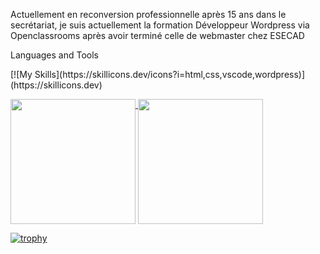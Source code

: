 Actuellement en reconversion professionnelle après 15 ans dans le secrétariat, je suis actuellement la formation Développeur Wordpress via Openclassrooms après avoir terminé celle de webmaster chez ESECAD

<p>Languages and Tools</p>
<p></p>[![My Skills](https://skillicons.dev/icons?i=html,css,vscode,wordpress)](https://skillicons.dev)</p>

<a href="https://github.com/VanessaFauvet/github-readme-stats">
  <img height=200 align="top" src="https://github-readme-stats.vercel.app/api?username=VanessaFauvet&show_icons=true&theme=dracula" />
</a>
<a href="https://github.com/VanessaFauvet">
  <img height=200 align="top" src="https://github-readme-stats.vercel.app/api/top-langs/?username=VanessaFauvet&layout=compact&theme=dracula" />
</a>

[![trophy](https://github-profile-trophy.vercel.app/?username=VanessaFauvet&theme=dracula)](https://github.com/VanessaFauvet/github-profile-trophy)
